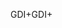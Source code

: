 <span data-ttu-id="25c23-101">GDI+</span><span class="sxs-lookup"><span data-stu-id="25c23-101">GDI+</span></span>